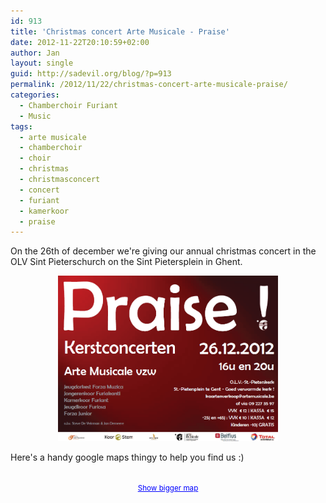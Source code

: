 ```yaml
---
id: 913
title: 'Christmas concert Arte Musicale - Praise'
date: 2012-11-22T20:10:59+02:00
author: Jan
layout: single
guid: http://sadevil.org/blog/?p=913
permalink: /2012/11/22/christmas-concert-arte-musicale-praise/
categories:
  - Chamberchoir Furiant
  - Music
tags:
  - arte musicale
  - chamberchoir
  - choir
  - christmas
  - christmasconcert
  - concert
  - furiant
  - kamerkoor
  - praise
---
```

On the 26th of december we're giving our annual christmas concert in the OLV Sint Pieterschurch on the Sint Pietersplein in Ghent.

<center>
  <a href="/assets/images/2012/11/priase.png"><img src="/assets/images/2012/11/priase.png" alt="Arte Musicale Christmasconcert - Priase" title="Arte Musicale Christmasconcert - Priase" width="70%" /></a>
</center>

Here's a handy google maps thingy to help you find us :)  


<center>
  <br /><small><a href="http://maps.google.be/maps?f=q&source=embed&hl=nl&geocode=&q=sint+pietersplein,+gent&aq=&sll=50.805935,4.432983&sspn=3.770002,9.876709&vpsrc=6&ie=UTF8&hq=&hnear=Sint-Pietersplein,+9000+Gent,+Oost-Vlaanderen,+Vlaams+Gewest&t=m&ll=51.045306,3.727326&spn=0.009443,0.018239&z=15&iwloc=A" style="color:#0000FF;text-align:left">Show bigger map</a></small>
</center>